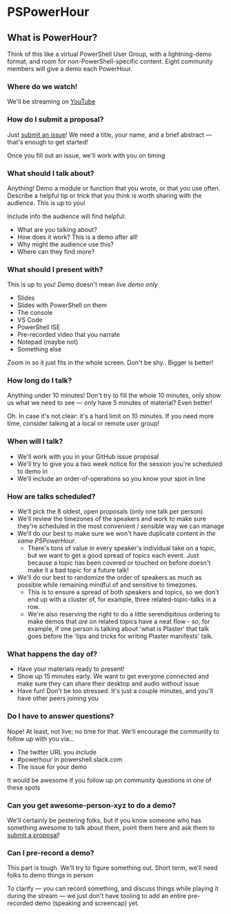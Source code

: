 # PSPowerHour

## What is PowerHour?

Think of this like a virtual PowerShell User Group, with a lightning-demo format, and room for non-PowerShell-specific content.  Eight community members will give a demo each PowerHour.

### Where do we watch!

We'll be streaming on [YouTube](https://www.youtube.com/channel/UCtHKcGei3EjxBNYQCFZ3WNQ)

### How do I submit a proposal?

Just [submit an issue](https://github.com/PSPowerHour/PSPowerHour/issues/new)!
We need a title, your name, and a brief abstract — that's enough to get started!

Once you fill out an issue, we'll work with you on timing

### What should I talk about?

Anything!  Demo a module or function that you wrote, or that you use often.
Describe a helpful tip or trick that you think is worth sharing with the audience.
This is up to you!

Include info the audience will find helpful:

* What are you talking about?
* How does it work? This is a demo after all!
* Why might the audience use this?
* Where can they find more?

### What should I present with?

This is up to you!  _Demo_ doesn't mean _live demo only_

* Slides
* Slides with PowerShell on them
* The console
* VS Code
* PowerShell ISE
* Pre-recorded video that you narrate
* Notepad (maybe not)
* Something else

Zoom in so it just fits in the whole screen. Don't be shy.. Bigger is better!

### How long do I talk?

Anything under 10 minutes!
Don't try to fill the whole 10 minutes, only show us what we need to see — only have 5 minutes of material?
Even better!

Oh.  In case it's not clear: it's a hard limit on 10 minutes.
If you need more time, consider talking at a local or remote user group!

### When will I talk?

* We'll work with you in your GitHub issue proposal
* We'll try to give you a two week notice for the session you're scheduled to demo in
* We'll include an order-of-operations so you know your spot in line

### How are talks scheduled?

* We'll pick the 8 oldest, open proposals (only one talk per person)
* We'll review the timezones of the speakers and work to make sure they're scheduled in the most convenient / sensible way we can manage
* We'll do our best to make sure we won't have duplicate content _in the same PSPowerHour_.
  * There's tons of value in every speaker's individual take on a topic, but we want to get a good spread of topics each event.
    Just because a topic has been covered or touched on before doesn't make it a bad topic for a future talk!
* We'll do our best to randomize the order of speakers as much as possible while remaining mindful of and sensitive to timezones.
  * This is to ensure a spread of both speakers and topics, so we don't end up with a cluster of, for example, three related-topic-talks in a row.
  * We're also reserving the right to do a little serendipitous ordering to make demos that _are_ on related topics have a neat flow - so, for example, if one person is talking about 'what is Plaster' that talk goes before the 'tips and tricks for writing Plaster manifests' talk.

### What happens the day of?

* Have your materials ready to present!
* Show up 15 minutes early.
  We want to get everyone connected and make sure they can share their desktop and audio without issue
* Have fun!  Don't be too stressed.
  It's just a couple minutes, and you'll have other peers joining you

### Do I have to answer questions?

Nope!  At least, not live; no time for that.
We'll encourage the community to follow up with you via...

* The twitter URL you include
* #powerhour in powershell.slack.com
* The issue for your demo

It would be awesome if you follow up on community questions in one of these spots

### Can you get awesome-person-xyz to do a demo?

We'll certainly be pestering folks, but if you know someone who has something awesome to talk about them, point them here and ask them to [submit a proposal](https://github.com/PSPowerHour/PSPowerHour/issues/new)!

### Can I pre-record a demo?

This part is tough.
We'll try to figure something out.
Short term, we'll need folks to demo things in person

To clarify — you can record something, and discuss things while playing it during the stream — we just don't have tooling to add an entire pre-recorded demo (speaking and screencap) yet.
